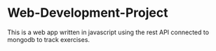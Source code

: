 # Web-Development-Project
This is a web app written in javascript using the rest API connected to mongodb to track exercises.
